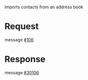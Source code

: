 Imports contacts from an address book

# Request
message [#106](../../../proto/README.md#action_106)

# Response
message [#30106](../../../proto/README.md#action_30106)